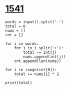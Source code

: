 # [1541](https://www.acmicpc.net/problem/1541)

```
words = input().split('-')
total = 0
nums = []
cnt = []

for i in words:
    for j in i.split('+'):
        total -= int(j)
        nums.append(int(j))
    cnt.append(len(nums))

for i in range(cnt[0]):
    total += nums[i] * 2

print(total)
```

